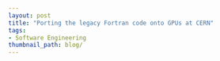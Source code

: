 ```yaml
---
layout: post
title: "Porting the legacy Fortran code onto GPUs at CERN"
tags:
- Software Engineering
thumbnail_path: blog/
---
```

